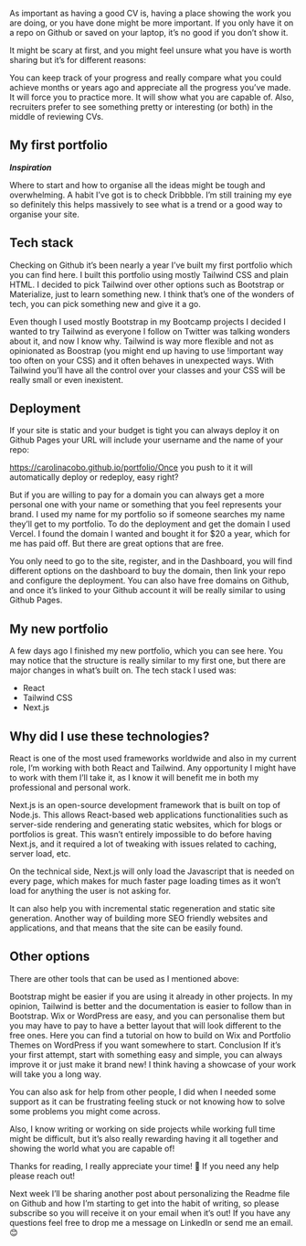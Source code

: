 <docmach type="wrapper" file="fragments/post-structure.html" replacement="content" params="
author:friday candour;
author_title: Software developer;
time_created: Mar 28 2025;
time_to_read: 12 min;
title: Getting a job in tech part;
topic: About;
author_img: https://media2.dev.to/dynamic/image/width=320,height=320,fit=cover,gravity=auto,format=auto/https%3A%2F%2Fdev-to-uploads.s3.amazonaws.com%2Fuploads%2Fuser%2Fprofile_image%2F369301%2F4309ad1b-390e-4da6-91fc-e7929fcc3ad6.jpg;
image: https://media2.dev.to/dynamic/image/width=800%2Cheight=%2Cfit=scale-down%2Cgravity=auto%2Cformat=auto/https%3A%2F%2Fdev-to-uploads.s3.amazonaws.com%2Fuploads%2Farticles%2Fijazzsrohxrdc5h5ixxf.jpeg;
" >

<docmach type="function" params="tags: blockchain, consensus, decentralization, crypto, scalability;" file="fragments/tags.js" />
 
As important as having a good CV is, having a place showing the work you are doing, or you have done might be more important. If you only have it on a repo on Github or saved on your laptop, it’s no good if you don’t show it.

It might be scary at first, and you might feel unsure what you have is worth sharing but it’s for different reasons:

You can keep track of your progress and really compare what you could achieve months or years ago and appreciate all the progress you’ve made.
It will force you to practice more.
It will show what you are capable of.
Also, recruiters prefer to see something pretty or interesting (or both) in the middle of reviewing CVs.

## My first portfolio

**_Inspiration_**

Where to start and how to organise all the ideas might be tough and overwhelming. A habit I’ve got is to check Dribbble. I’m still training my eye so definitely this helps massively to see what is a trend or a good way to organise your site.

## Tech stack

Checking on Github it’s been nearly a year I’ve built my first portfolio which you can find here.
I built this portfolio using mostly Tailwind CSS and plain HTML. I decided to pick Tailwind over other options such as Bootstrap or Materialize, just to learn something new. I think that’s one of the wonders of tech, you can pick something new and give it a go.

Even though I used mostly Bootstrap in my Bootcamp projects I decided I wanted to try Tailwind as everyone I follow on Twitter was talking wonders about it, and now I know why.
Tailwind is way more flexible and not as opinionated as Boostrap (you might end up having to use !important way too often on your CSS) and it often behaves in unexpected ways. With Tailwind you’ll have all the control over your classes and your CSS will be really small or even inexistent.

## Deployment

If your site is static and your budget is tight you can always deploy it on Github Pages your URL will include your username and the name of your repo:

https://carolinacobo.github.io/portfolio/Once you push to it it will automatically deploy or redeploy, easy right?

But if you are willing to pay for a domain you can always get a more personal one with your name or something that you feel represents your brand. I used my name for my portfolio so if someone searches my name they’ll get to my portfolio.
To do the deployment and get the domain I used Vercel. I found the domain I wanted and bought it for $20 a year, which for me has paid off. But there are great options that are free.

You only need to go to the site, register, and in the Dashboard, you will find different options on the dashboard to buy the domain, then link your repo and configure the deployment.
You can also have free domains on Github, and once it’s linked to your Github account it will be really similar to using Github Pages.

## My new portfolio

A few days ago I finished my new portfolio, which you can see here. You may notice that the structure is really similar to my first one, but there are major changes in what’s built on. The tech stack I used was:

- React
- Tailwind CSS
- Next.js

## Why did I use these technologies?

React is one of the most used frameworks worldwide and also in my current role, I’m working with both React and Tailwind. Any opportunity I might have to work with them I’ll take it, as I know it will benefit me in both my professional and personal work.

Next.js is an open-source development framework that is built on top of Node.js. This allows React-based web applications functionalities such as server-side rendering and generating static websites, which for blogs or portfolios is great. This wasn’t entirely impossible to do before having Next.js, and it required a lot of tweaking with issues related to caching, server load, etc.

On the technical side, Next.js will only load the Javascript that is needed on every page, which makes for much faster page loading times as it won’t load for anything the user is not asking for.

It can also help you with incremental static regeneration and static site generation. Another way of building more SEO friendly websites and applications, and that means that the site can be easily found.

## Other options

There are other tools that can be used as I mentioned above:

Bootstrap might be easier if you are using it already in other projects. In my opinion, Tailwind is better and the documentation is easier to follow than in Bootstrap.
Wix or WordPress are easy, and you can personalise them but you may have to pay to have a better layout that will look different to the free ones. Here you can find a tutorial on how to build on Wix and Portfolio Themes on WordPress if you want somewhere to start.
Conclusion
If it’s your first attempt, start with something easy and simple, you can always improve it or just make it brand new! I think having a showcase of your work will take you a long way.

You can also ask for help from other people, I did when I needed some support as it can be frustrating feeling stuck or not knowing how to solve some problems you might come across.

Also, I know writing or working on side projects while working full time might be difficult, but it’s also really rewarding having it all together and showing the world what you are capable of!

Thanks for reading, I really appreciate your time! 🎉 If you need any help please reach out!

Next week I’ll be sharing another post about personalizing the Readme file on Github and how I’m starting to get into the habit of writing, so please subscribe so you will receive it on your email when it’s out!
If you have any questions feel free to drop me a message on LinkedIn or send me an email. 😊

</docmach>

